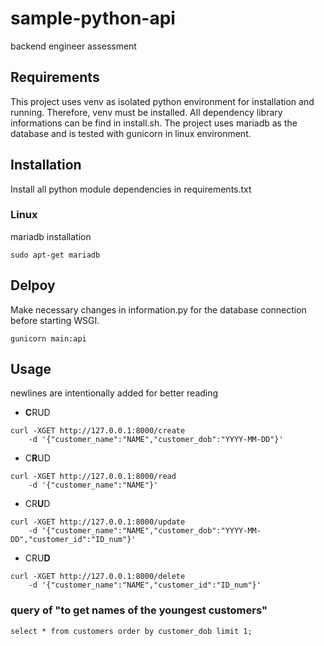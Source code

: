 # sample-python-api
backend engineer assessment

## Requirements

This project uses venv as isolated python environment for installation and running. Therefore, venv must be installed. All dependency library informations can be find in install.sh.
The project uses mariadb as the database and is tested with gunicorn in linux environment.

## Installation

Install all python module dependencies in requirements.txt

### Linux

mariadb installation

```
sudo apt-get mariadb
```

## Delpoy

Make necessary changes in information.py for the database connection before starting WSGI.

```
gunicorn main:api
```

## Usage

newlines are intentionally added for better reading 


* **C**RUD

```
curl -XGET http://127.0.0.1:8000/create 
	-d '{"customer_name":"NAME","customer_dob":"YYYY-MM-DD"}'
```

* C**R**UD

```
curl -XGET http://127.0.0.1:8000/read 
	-d '{"customer_name":"NAME"}'
```

* CR**U**D

```
curl -XGET http://127.0.0.1:8000/update 
	-d '{"customer_name":"NAME","customer_dob":"YYYY-MM-DD","customer_id":"ID_num"}'
```

* CRU**D**

```
curl -XGET http://127.0.0.1:8000/delete 
	-d '{"customer_name":"NAME","customer_id":"ID_num"}'
```

### query of "to get names of the youngest customers"

```
select * from customers order by customer_dob limit 1;
```